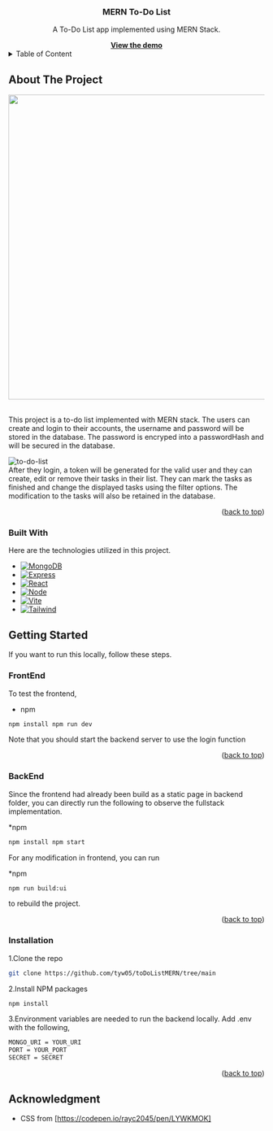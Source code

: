 
<br/>
<div align="center">
<h3 align="center"> MERN To-Do List </h3>
<p aligb="center">
  A To-Do List app implemented using MERN Stack.
</p>
<a href="https://todolist-2mdv.onrender.com"><strong>View the demo</strong></a>
</div>

<details>
<summary>Table of Content</summary>
<ol>
  <li>
    <a href="#about-the-project">About The Project</a>
    <ul>
      <li><a href="#built-with">Built With</a></li>
    </ul>
  </li>
  <li>
    <a href="getting-started">Getting Started</a>
    <ul>
      <li><a href="#frontend">Prerequisites</a></li>
      <li><a href="#backend">Prerequisites</a></li>
      <li><a href="#installation">Installation</a></li>
    </ul>
  </li>
  <li><a href="#acknowledgment">Acknowledgment</a></li>
</details>

## About The Project

<p align="center">
<img src="https://github.com/tyw05/toDoListMERN/assets/120542125/f0c13b27-c9b0-492a-8083-ba57046548b2" height="600">
</p>

<br/>
This project is a to-do list implemented with MERN stack. The users can create and login to their accounts, the username and password will be stored in the database.
The password is encryped into a passwordHash and will be secured in the database. 

![to-do-list](https://github.com/tyw05/toDoListMERN/assets/120542125/41d87f4b-d494-4c87-9952-5071eb21f589)
<br/>
After they login, a token will be generated for the valid user and they can create, edit or remove their tasks in their list.
They can mark the tasks as finished and change the displayed tasks using the filter options.
The modification to the tasks will also be retained in the database.

<p align="right">(<a href="#readme-top">back to top</a>)</p>

### Built With

Here are the technologies utilized in this project.

* [![MongoDB][MongoDB]][MongoDB-url]
* [![Express][Express.js]][Express-url]
* [![React][React.js]][React-url]
* [![Node][Node.js]][Node-url]
* [![Vite][Vite.js]][Vite-url]
* [![Tailwind][TailwindCSS]][Tailwind-url]

## Getting Started 

If you want to run this locally, follow these steps.

### FrontEnd

To test the frontend, 
* npm 
```sh
npm install npm run dev
```
Note that you should start the backend server to use the login function

<p align="right">(<a href="#readme-top">back to top</a>)</p>

### BackEnd

Since the frontend had already been build as a static page in backend folder, you can directly run the following to observe the fullstack implementation.

*npm
```sh 
npm install npm start
```

For any modification in frontend, you can run 

*npm
```sh
npm run build:ui
```

to rebuild the project.

<p align="right">(<a href="#readme-top">back to top</a>)</p>

### Installation
1.Clone the repo
   ```sh
   git clone https://github.com/tyw05/toDoListMERN/tree/main
   ```
2.Install NPM packages
   ```sh
   npm install
   ```
   
3.Environment variables are needed to run the backend locally. Add .env with the following,
   ```sh
   MONGO_URI = YOUR_URI
   PORT = YOUR_PORT
   SECRET = SECRET
   ```

<p align="right">(<a href="#readme-top">back to top</a>)</p>

## Acknowledgment
   * CSS from [https://codepen.io/rayc2045/pen/LYWKMOK]
<!-- MARKDOWN LINKS & IMAGES -->
[React.js]: https://img.shields.io/badge/React-20232A?style=for-the-badge&logo=react&logoColor=61DAFB
[React-url]: https://reactjs.org/
[Express.js]: https://img.shields.io/badge/express.js-%23404d59.svg?style=for-the-badge&logo=express&logoColor=%2361DAFB
[Express-url]: https://expressjs.com/
[MongoDB]: https://img.shields.io/badge/MongoDB-%234ea94b.svg?style=for-the-badge&logo=mongodb&logoColor=white
[MongoDB-url]: https://www.mongodb.com/
[Node.js]: https://img.shields.io/badge/node.js-6DA55F?style=for-the-badge&logo=node.js&logoColor=white
[Node-url]: https://nodejs.org/
[TailwindCSS]: https://img.shields.io/badge/tailwindcss-%2338B2AC.svg?style=for-the-badge&logo=tailwind-css&logoColor=white
[Tailwind-url]: https://tailwindcss.com/
[Vite.js]: https://img.shields.io/badge/vite-%23646CFF.svg?style=for-the-badge&logo=vite&logoColor=white
[Vite-url]: https://vitejs.dev/
